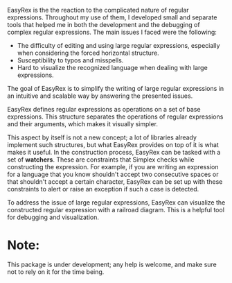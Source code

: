   
EasyRex is the the reaction to the complicated nature of regular expressions. Throughout my use of them, I developed small and separate tools that helped me in both the development and the debugging of complex regular expressions. The main issues I faced were the following:

- The difficulty of editing and using large regular expressions, especially when considering the forced horizontal structure.  
- Susceptibility to typos and misspells.  
- Hard to visualize the recognized language when dealing with large expressions.

The goal of EasyRex is to simplify the writing of large regular expressions in an intuitive and scalable way by answering the presented issues.

EasyRex defines regular expressions as operations on a set of base expressions. This structure separates the operations of regular expressions and their arguments, which makes it visually simpler.

This aspect by itself is not a new concept; a lot of libraries already implement such structures, but what EasyRex provides on top of it is what makes it useful. In the construction process, EasyRex can be tasked with a set of __watchers__. These are constraints that Simplex checks while constructing the expression. For example, if you are writing an expression for a language that you know shouldn't accept two consecutive spaces or that shouldn't accept a certain character, EasyRex can be set up with these constraints to alert or raise an exception if such a case is detected.

To address the issue of large regular expressions, EasyRex can visualize the constructed regular expression with a railroad diagram. This is a helpful tool for debugging and visualization.

  
# Note:  
This package is under development; any help is welcome, and make sure not to rely on it for the time being.